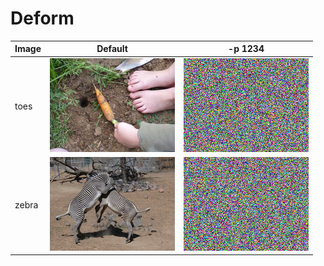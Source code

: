# Deform #
| Image   | Default | -p 1234 |
|---------|---------|---|
|toes |![toes-1](img/toes.png "toes-1")|![toes-2](img-8/toes-2.png "toes-2")
|zebra|![zebra-1](img/zebra.png "zebra-1")|![zebra-2](img-8/zebra-2.png "zebra-2")
